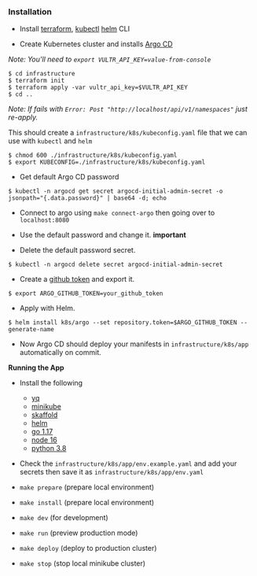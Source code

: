 ### Installation

- Install [terraform](https://learn.hashicorp.com/tutorials/terraform/install-cli), [kubectl](https://kubernetes.io/docs/tasks/tools/) [helm](https://helm.sh/docs/intro/install/) CLI

- Create Kubernetes cluster and installs [Argo CD](https://argo-cd.readthedocs.io/en/stable/getting_started/)

_Note: You'll need to `export VULTR_API_KEY=value-from-console`_

```
$ cd infrastructure
$ terraform init
$ terraform apply -var vultr_api_key=$VULTR_API_KEY
$ cd ..
```

_Note: If fails with `Error: Post "http://localhost/api/v1/namespaces"` just re-apply._

This should create a `infrastructure/k8s/kubeconfig.yaml` file that we can use with `kubectl` and `helm`

```
$ chmod 600 ./infrastructure/k8s/kubeconfig.yaml
$ export KUBECONFIG=./infrastructure/k8s/kubeconfig.yaml
```

- Get default Argo CD password

```
$ kubectl -n argocd get secret argocd-initial-admin-secret -o jsonpath="{.data.password}" | base64 -d; echo
```

- Connect to argo using `make connect-argo` then going over to `localhost:8080`

- Use the default password and change it. **important**

- Delete the default password secret.

```
$ kubectl -n argocd delete secret argocd-initial-admin-secret
```

- Create a [github token](https://github.com/settings/tokens) and export it.

```
$ export ARGO_GITHUB_TOKEN=your_github_token
```

- Apply with Helm.

```
$ helm install k8s/argo --set repository.token=$ARGO_GITHUB_TOKEN --generate-name
```

- Now Argo CD should deploy your manifests in `infrastructure/k8s/app` automatically on commit.

**Running the App**

- Install the following
  -  [yq](https://github.com/mikefarah/yq)
  -  [minikube](https://minikube.sigs.k8s.io/docs/start/)
  -  [skaffold](https://skaffold.dev/docs/install/)
  -  [helm](https://helm.sh/docs/intro/install/)
  -  [go 1.17](https://go.dev/doc/install)
  -  [node 16](https://nodejs.org/en/download/)
  -  [python 3.8](https://www.python.org/downloads/)

- Check the `infrastructure/k8s/app/env.example.yaml` and add your secrets then save it as `infrastructure/k8s/app/env.yaml`
- `make prepare` (prepare local environment)
- `make install` (prepare local environment)
- `make dev` (for development)
- `make run` (preview production mode)
- `make deploy` (deploy to production cluster)
- `make stop` (stop local minikube cluster)
